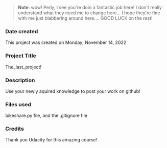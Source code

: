 >**Note**: wow! Perly, I see you're doin a fantastic job here! I don't really understand what they need me to change here... I hope they're fine with me just blabbering around here.... GOOD LUCK on the rest! 

### Date created
This project was created on Monday; November 14, 2022

### Project Title
The_last_project!

### Description
Use your newly aquired knowledge to post your work on github!

### Files used
bikeshare.py file, and the .gitignore file

### Credits
Thank you Udacity for this amazing course!
